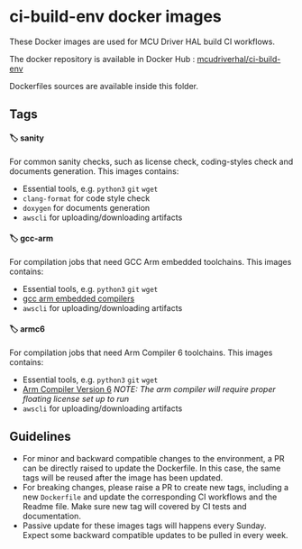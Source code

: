 # ci-build-env docker images

These Docker images are used for MCU Driver HAL build CI workflows.

The docker repository is available in Docker Hub : [mcudriverhal/ci-build-env](https://hub.docker.com/r/mcudriverhal/ci-build-env)

Dockerfiles sources are available inside this folder.


## Tags

#### 🏷️ sanity

For common sanity checks, such as license check, coding-styles check and documents generation. This images contains:

- Essential tools, e.g. `python3` `git` `wget`
- `clang-format` for code style check
- `doxygen` for documents generation
- `awscli` for uploading/downloading artifacts

#### 🏷️ gcc-arm

For compilation jobs that need GCC Arm embedded toolchains. This images contains:

- Essential tools, e.g. `python3` `git` `wget`
- [gcc arm embedded compilers](https://developer.arm.com/tools-and-software/open-source-software/developer-tools/gnu-toolchain/gnu-rm/downloads)
- `awscli` for uploading/downloading artifacts

#### 🏷️ armc6

For compilation jobs that need Arm Compiler 6 toolchains. This images contains:

- Essential tools, e.g. `python3` `git` `wget`
-  [Arm Compiler Version 6](https://developer.arm.com/tools-and-software/embedded/arm-compiler/downloads/version-6)
  *NOTE: The arm compiler will require proper floating license set up to run*
- `awscli` for uploading/downloading artifacts


## Guidelines

- For minor and backward compatible changes to the environment, a PR can be directly raised to update the Dockerfile. In this case, the same tags will be reused after the image has been updated. 
- For breaking changes, please raise a PR to create new tags, including a new `Dockerfile` and update the corresponding CI workflows and the Readme file. Make sure new tag will covered by CI tests and documentation.
- Passive update for these images tags will happens every Sunday. Expect some backward compatible updates to be pulled in every week.

